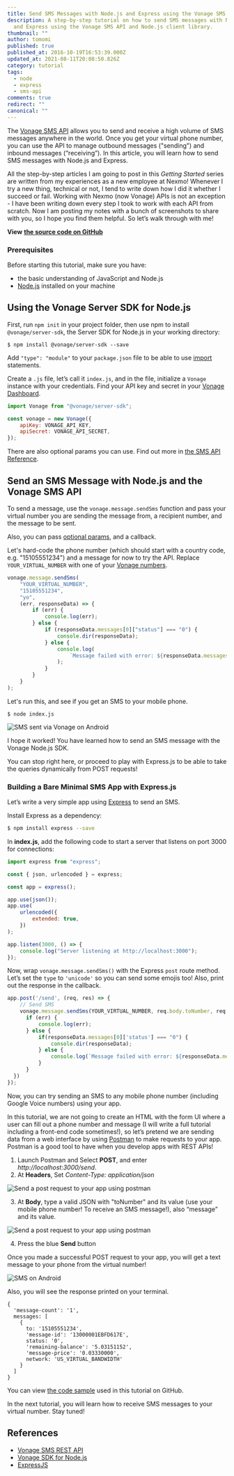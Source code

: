 ```yaml
---
title: Send SMS Messages with Node.js and Express using the Vonage SMS API
description: A step-by-step tutorial on how to send SMS messages with Node.js
  and Express using the Vonage SMS API and Node.js client library.
thumbnail: ""
author: tomomi
published: true
published_at: 2016-10-19T16:53:39.000Z
updated_at: 2021-08-11T20:08:50.826Z
category: tutorial
tags:
  - node
  - express
  - sms-api
comments: true
redirect: ""
canonical: ""
---
```

The [Vonage SMS API](https://developer.vonage.com/messaging/sms/overview) allows you to send and receive a high volume of SMS messages anywhere in the world. Once you get your virtual phone number, you can use the API to manage outbound messages ("sending") and inbound messages (“receiving”). In this article, you will learn how to send SMS messages with Node.js and Express.

All the step-by-step articles I am going to post in this _Getting Started_ series are written from my experiences as a new employee at Nexmo! Whenever I try a new thing, technical or not, I tend to write down how I did it whether I succeed or fail. Working with Nexmo (now Vonage) APIs is not an exception - I have been writing down every step I took to work with each API from scratch. Now I am posting my notes with a bunch of screenshots to share with you, so I hope you find them helpful. So let’s walk through with me!

**View** **[the source code on GitHub](https://github.com/nexmo-community/send-sms-nodejs-express)**

### Prerequisites

Before starting this tutorial, make sure you have:

- the basic understanding of JavaScript and Node.js
- [Node.js](https://nodejs.org/en/) installed on your machine

<sign-up number></sign-up>

## Using the Vonage Server SDK for Node.js

First, run `npm init` in your project folder, then use npm to install `@vonage/server-sdk`, the Server SDK for Node.js in your working directory:

`$ npm install @vonage/server-sdk --save`

Add `"type": "module"` to your `package.json` file to be able to use [import](https://developer.mozilla.org/en-US/docs/Web/JavaScript/Reference/Statements/import) statements.

Create a `.js` file, let’s call it `index.js`, and in the file, initialize a `Vonage` instance with your credentials. Find your API key and secret in your [Vonage Dashboard](https://dashboard.nexmo.com/).

```javascript
import Vonage from "@vonage/server-sdk";

const vonage = new Vonage({
	apiKey: VONAGE_API_KEY,
	apiSecret: VONAGE_API_SECRET,
});
```

There are also optional params you can use. Find out more in [the SMS API Reference](https://developer.vonage.com/api/sms?theme=dark).

## Send an SMS Message with Node.js and the Vonage SMS API

To send a message, use the `vonage.message.sendSms` function and pass your virtual number you are sending the message from, a recipient number, and the message to be sent.

Also, you can pass [optional params](https://developer.vonage.com/api/sms?theme=dark), and a callback.

Let's hard-code the phone number (which should start with a country code, e.g. "15105551234") and a message for now to try the API. Replace `YOUR_VIRTUAL_NUMBER` with one of your [Vonage numbers](https://dashboard.nexmo.com/your-numbers).

```javascript
vonage.message.sendSms(
	"YOUR_VIRTUAL_NUMBER",
	"15105551234",
	"yo",
	(err, responseData) => {
		if (err) {
			console.log(err);
		} else {
			if (responseData.messages[0]["status"] === "0") {
				console.dir(responseData);
			} else {
				console.log(
					`Message failed with error: ${responseData.messages[0]["error-text"]}`
				);
			}
		}
	}
);
```

Let's run this, and see if you get an SMS to your mobile phone.

`$ node index.js`

![SMS sent via Vonage on Android](/content/blog/how-to-send-sms-messages-with-node-js-and-express/screenshot-sms.png)

I hope it worked! You have learned how to send an SMS message with the Vonage Node.js SDK.

You can stop right here, or proceed to play with Express.js to be able to take the queries dynamically from POST requests!

### Building a Bare Minimal SMS App with Express.js

<!-- THIS IS HOW FAR YOU'VE GOTTEN.

THE SIMPLE SEND SMS APP WORKS, NOW IT'S TIME TO EXTEND IT AND UPDATE THE TEXT BELOW.

DON'T FORGET TO CREATE A GITHUB REPO WITH RUNNING INSTRUCTIONS. -->

Let’s write a very simple app using [Express](https://expressjs.com/) to send an SMS.

Install Express as a dependency:

```bash
$ npm install express --save
```

In **index.js**, add the following code to start a server that listens on port 3000 for connections:

```javascript
import express from "express";

const { json, urlencoded } = express;

const app = express();

app.use(json());
app.use(
	urlencoded({
		extended: true,
	})
);

app.listen(3000, () => {
	console.log("Server listening at http://localhost:3000");
});
```

Now, wrap `vonage.message.sendSms()` with the Express `post` route method. Let’s set the `type` to `'unicode'` so you can send some emojis too! Also, print out the response in the callback.

```javascript
app.post('/send', (req, res) => {
    // Send SMS
    vonage.message.sendSms(YOUR_VIRTUAL_NUMBER, req.body.toNumber, req.body.message, {type: 'unicode'}, (err, responseData) => {
      if (err) {
          console.log(err);
      } else {
          if(responseData.messages[0]['status'] === "0") {
              console.dir(responseData);
          } else {
              console.log(`Message failed with error: ${responseData.messages[0]['error-text']}`);
          }
      }
  })
});
```

Now, you can try sending an SMS to any mobile phone number (including Google Voice numbers) using your app.

In this tutorial, we are not going to create an HTML with the form UI where a user can fill out a phone number and message (I will write a full tutorial including a front-end code sometimes!), so let’s pretend we are sending data from a web interface by using [Postman](https://www.getpostman.com/) to make requests to your app. Postman is a good tool to have when you develop apps with REST APIs!

1. Launch Postman and Select **POST**, and enter _http://localhost:3000/send_.
2. At **Headers**, Set _Content-Type: application/json_

![Send a post request to your app using postman](/content/blog/how-to-send-sms-messages-with-node-js-and-express/postman-headers.png)

3. At **Body**, type a valid JSON with "toNumber" and its value (use your mobile phone number! To receive an SMS message!), also “message” and its value.

![Send a post request to your app using postman](/content/blog/how-to-send-sms-messages-with-node-js-and-express/postman-body.png)

4. Press the blue **Send** button

Once you made a successful POST request to your app, you will get a text message to your phone from the virtual number!

![SMS on Android](/content/blog/how-to-send-sms-messages-with-node-js-and-express/screencast-sms.gif)

Also, you will see the response printed on your terminal.

```shell
{
  'message-count': '1',
  messages: [
    {
      to: '15105551234',
      'message-id': '13000001EBFD617E',
      status: '0',
      'remaining-balance': '5.03151152',
      'message-price': '0.03330000',
      network: 'US_VIRTUAL_BANDWIDTH'
    }
  ]
}
```

You can view [the code sample](https://github.com/nexmo-community/send-sms-nodejs-express/blob/main/index.js) used in this tutorial on GitHub.

In the next tutorial, you will learn how to receive SMS messages to your virtual number. Stay tuned!

## References

- [Vonage SMS REST API](https://developer.vonage.com/messaging/sms/overview)
- [Vonage SDK for Node.js](https://github.com/vonage/vonage-node-sdk)
- [ExpressJS](https://expressjs.com)
